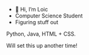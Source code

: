 - 👋 Hi, I’m Loic
- Computer Science Student
- Figuring stuff out

Python, Java, HTML + CSS.

Will set this up another time!

